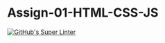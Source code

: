 # Assign-01-HTML-CSS-JS
[![GitHub's Super Linter](https://github.com/ICS20-Programming-Grace-S/Assign-01-HTML-CSS-JS/workflows/GitHub's%20Super%20Linter/badge.svg)](https://github.com/ICS20-Programming-Grace-S/Assign-01-HTML-CSS-JS/actions)